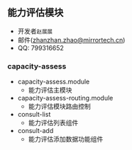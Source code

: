 ## 能力评估模块

- 开发者`赵展展`
- 邮件(zhanzhan.zhao@mirrortech.cn)
- QQ: 799316652

### capacity-assess

- capacity-assess.module
  - 能力评估主模块
- capacity-assess-routing.module
  - 能力评估模块路由控制
- consult-list
  - 能力评估列表组件
- consult-add
  - 能力评估添加数据功能组件
